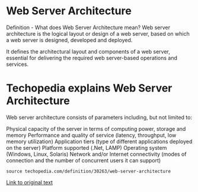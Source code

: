 # Web Server Architecture
Definition - What does Web Server Architecture mean?
Web server architecture is the logical layout or design of a web server, based on which a web server is designed, developed and deployed.

It defines the architectural layout and components of a web server, essential for delivering the required web server-based operations and services. 

# Techopedia explains Web Server Architecture
Web server architecture consists of parameters including, but not limited to:

Physical capacity of the server in terms of computing power, storage and memory
Performance and quality of service (latency, throughput, low memory utilization)
Application tiers (type of different applications deployed on the server)
Platform supported (.Net, LAMP)
Operating system (Windows, Linux, Solaris)
Network and/or Internet connectivity (modes of connection and the number of concurrent users it can support)

```
source techopedia.com/definition/30263/web-server-architecture
```
[Link to original text](https://www.techopedia.com/definition/30263/web-server-architecture)